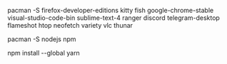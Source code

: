 pacman -S firefox-developer-editions kitty fish google-chrome-stable visual-studio-code-bin sublime-text-4 ranger discord telegram-desktop flameshot htop neofetch variety vlc thunar

pacman -S nodejs npm

npm install --global yarn
